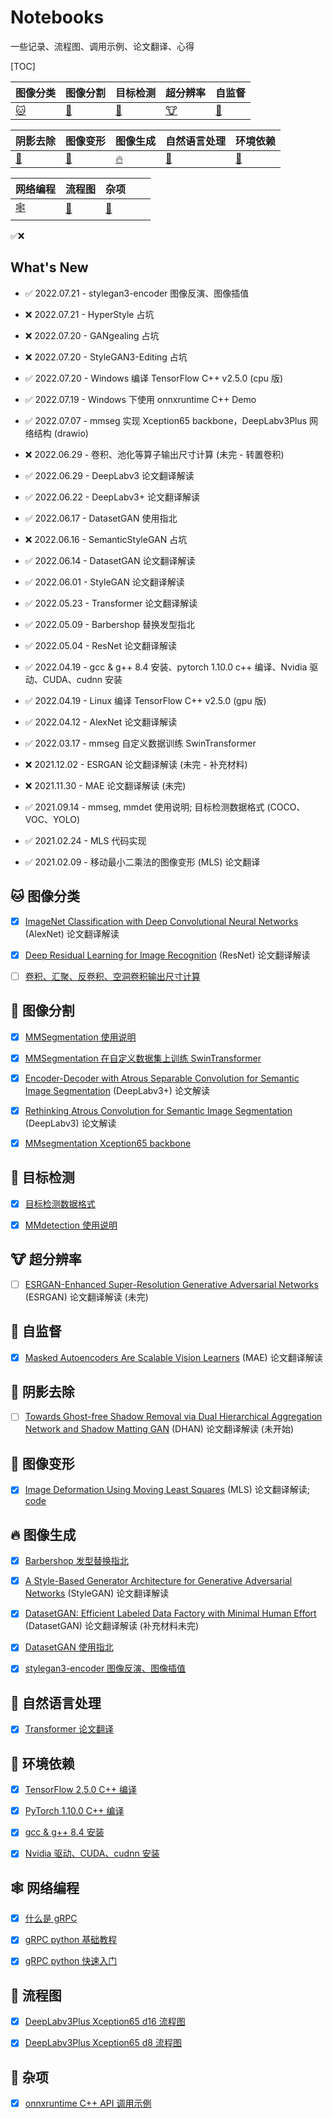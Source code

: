 # Notebooks

一些记录、流程图、调用示例、论文翻译、心得

[TOC]

| 图像分类                 | 图像分割 | 目标检测 | 超分辨率 | 自监督 |
| ------------------------ | -------- | -------- | -------- | -------- |
| [:cat:](#cat-图像分类) | [:dog:](#dog-图像分割) | [:car:](#car-目标检测) | [:cow:](#cow-超分辨率) | [:fox_face:](#fox_face-自监督) |

| 阴影去除                       | 图像变形                 | 图像生成           | 自然语言处理 | 环境依赖 |
| ------------------------------ | ------------------------ | ---------------------- | ------ | ------- |
| [:hamster:](#hamster-阴影去除) | [:deer:](#deer-图像变形) | [:fire:](#fire-图像生成) | [:wolf:](#wolf-自然语言处理) | [:rocket:](#rocket-环境依赖) |

| 网络编程         | 流程图 | 杂项 |      |      |
| ---------------- | ---- | ---- | ---- | ---- |
| [:spider_web:](#spider_web-网络编程) | [:turtle:](#turtle-流程图) | [:sunflower:](#sunflower-杂项) |      |      |

✅❌

## What's New

- ✅ 2022.07.21 - stylegan3-encoder 图像反演、图像插值

- ❌ 2022.07.21 - HyperStyle 占坑

- ❌ 2022.07.20 - GANgealing 占坑

- ❌ 2022.07.20 - StyleGAN3-Editing 占坑

- ✅ 2022.07.20 - Windows 编译 TensorFlow C++ v2.5.0 (cpu 版)
- ✅ 2022.07.19 - Windows 下使用 onnxruntime C++ Demo
- ✅ 2022.07.07 - mmseg 实现 Xception65 backbone，DeepLabv3Plus 网络结构 (drawio)

- ❌ 2022.06.29 - 卷积、池化等算子输出尺寸计算 (未完 - 转置卷积)

- ✅ 2022.06.29 - DeepLabv3 论文翻译解读

- ✅ 2022.06.22 - DeepLabv3+ 论文翻译解读

- ✅ 2022.06.17 - DatasetGAN 使用指北

- ❌ 2022.06.16 - SemanticStyleGAN 占坑 

- ✅ 2022.06.14 - DatasetGAN 论文翻译解读

- ✅ 2022.06.01 - StyleGAN 论文翻译解读

- ✅ 2022.05.23 - Transformer 论文翻译解读

- ✅ 2022.05.09 - Barbershop 替换发型指北

- ✅ 2022.05.04 - ResNet 论文翻译解读

- ✅ 2022.04.19 - gcc & g++ 8.4 安装、pytorch 1.10.0 c++ 编译、Nvidia 驱动、CUDA、cudnn 安装

- ✅ 2022.04.19 - Linux 编译 TensorFlow C++ v2.5.0 (gpu 版)

- ✅ 2022.04.12 - AlexNet 论文翻译解读

- ✅ 2022.03.17 - mmseg 自定义数据训练 SwinTransformer

- ❌ 2021.12.02 - ESRGAN 论文翻译解读 (未完 - 补充材料)
- ❌ 2021.11.30 - MAE 论文翻译解读 (未完)
- ✅ 2021.09.14 - mmseg, mmdet 使用说明; 目标检测数据格式 (COCO、VOC、YOLO)
- ✅ 2021.02.24 - MLS 代码实现
- ✅ 2021.02.09 - 移动最小二乘法的图像变形 (MLS) 论文翻译



## :cat: 图像分类


- [x] [ImageNet Classification with Deep Convolutional Neural Networks](./Papers/Classification/AlexNet.md) (AlexNet) 论文翻译解读
- [x] [Deep Residual Learning for Image Recognition](./Papers/Classification/ResNet.md) (ResNet) 论文翻译解读
- [ ] [卷积、汇聚、反卷积、空洞卷积输出尺寸计算](./MachineLearning/Classification/卷积池化等算子输出尺寸计算.md)




## :dog: 图像分割

- [x] [MMSegmentation 使用说明](./MachineLearning/OpenMMLab/mmseg自定义数据训练.md)
- [x] [MMSegmentation 在自定义数据集上训练 SwinTransformer](./MachineLearning/OpenMMLab/mmseg自定义数据训练SwinTransformer.md)
- [x] [Encoder-Decoder with Atrous Separable Convolution for Semantic Image Segmentation](./Papers/Segmentation/DeepLabv3Plus.md) (DeepLabv3+) 论文解读
- [x] [Rethinking Atrous Convolution for Semantic Image Segmentation](./Papers/Segmentation/DeepLabv3.md) (DeepLabv3) 论文解读
- [x] [MMsegmentation Xception65 backbone]()



## :car: 目标检测

- [x] [目标检测数据格式](./MachineLearning/ObjectDection/DataFormat.md)
- [x] [MMdetection 使用说明](./MachineLearning/OpenMMLab/mmdet自定义数据训练.md)



## :cow: 超分辨率

- [ ] [ESRGAN-Enhanced Super-Resolution Generative Adversarial Networks](./Papers/SuperResolution/ESRGAN.md) (ESRGAN) 论文翻译解读 (未完)



## :fox_face: 自监督

- [x] [Masked Autoencoders Are Scalable Vision Learners](./Papers/SelfSupervised/MAE.md) (MAE) 论文翻译解读



## :hamster: 阴影去除

- [ ] [Towards Ghost-free Shadow Removal via Dual Hierarchical Aggregation Network and Shadow Matting GAN]() (DHAN) 论文翻译解读 (未开始)



## :deer: 图像变形

- [x] [Image Deformation Using Moving Least Squares](./Papers/Deformation/MLS.md) (MLS) 论文翻译解读; [code](./Code/mls)



## :fire: 图像生成

- [x] [Barbershop 发型替换指北](./MachineLearning/GAN/Barbershop替换发型指北.md)
- [x] [A Style-Based Generator Architecture for Generative Adversarial Networks](./Papers/GAN/StyleGAN.md) (StyleGAN) 论文翻译解读
- [x] [DatasetGAN: Efficient Labeled Data Factory with Minimal Human Effort](./Papers/GAN/DatasetGAN.md) (DatasetGAN) 论文翻译解读 (补充材料未完)
- [x] [DatasetGAN 使用指北](./MachineLearning/GAN/DatasetGAN使用指北.md)
- [x] [stylegan3-encoder 图像反演、图像插值](./MachineLearning/GAN/StyleGAN3编码图像.md)



## :wolf: 自然语言处理

- [x] [Transformer 论文翻译](./Papers/NLP/Transformer.md)



## :rocket: 环境依赖

- [x] [TensorFlow 2.5.0 C++ 编译](./MachineLearning/Env/libtensorflow编译.md)
- [x] [PyTorch 1.10.0 C++ 编译](./MachineLearning/Env/libtorch编译.md)
- [x] [gcc & g++ 8.4 安装](./MachineLearning/Env/gcc&g++安装.md)
- [x] [Nvidia 驱动、CUDA、cudnn 安装](./MachineLearning/Env/NVIDIA驱动&CUDA&CUDNN安装.md)



## :spider_web: 网络编程

- [x] [什么是 gRPC](./Serving/grpc/什么是gRPC.md)
- [x] [gRPC python 基础教程](./Serving/grpc/python/基础教程.md)
- [x] [gRPC python 快速入门](./Serving/grpc/python/快速入门.md)



## :turtle: 流程图

- [x] [DeepLabv3Plus Xception65 d16 流程图](./FLows/DeepLabv3PlusXception65_16.drawio)
- [x] [DeepLabv3Plus Xception65 d8 流程图](./FLows/DeepLabv3PlusXception65_8.drawio)



## :sunflower: 杂项

- [x] [onnxruntime C++ API 调用示例](https://github.com/QWERDF007/onnxruntime_cpp_demo)
